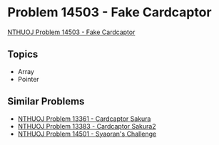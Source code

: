 # Problem 14503 - Fake Cardcaptor
[NTHUOJ Problem 14503 - Fake Cardcaptor](https://acm.cs.nthu.edu.tw/problem/14503/)

## Topics
- Array
- Pointer

## Similar Problems
- [NTHUOJ Problem 13361 - Cardcaptor Sakura](https://acm.cs.nthu.edu.tw/problem/13361/)
- [NTHUOJ Problem 13383 - Cardcaptor Sakura2](https://acm.cs.nthu.edu.tw/problem/13383/)
- [NTHUOJ Problem 14501 - Syaoran's Challenge](https://acm.cs.nthu.edu.tw/problem/14503/)
